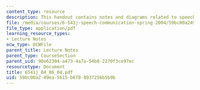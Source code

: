 ```yaml
---
content_type: resource
description: This handout contains notes and diagrams related to speech planning.
file: /media/courses/6-541j-speech-communication-spring-2004/59bc00a249ea5615b6f88937256b5b9b_6541j_04_06_04.pdf
file_type: application/pdf
learning_resource_types:
- Lecture Notes
ocw_type: OCWFile
parent_title: Lecture Notes
parent_type: CourseSection
parent_uid: 90e62304-a473-4a7a-54b8-2270f3ce97ec
resourcetype: Document
title: 6541j_04_06_04.pdf
uid: 59bc00a2-49ea-5615-b6f8-8937256b5b9b
---
```

